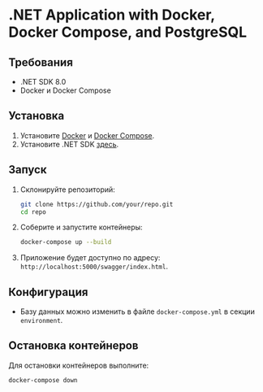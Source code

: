 # .NET Application with Docker, Docker Compose, and PostgreSQL

## Требования

- .NET SDK 8.0
- Docker и Docker Compose

## Установка

1. Установите [Docker](https://www.docker.com/get-started) и [Docker Compose](https://docs.docker.com/compose/install/).
2. Установите .NET SDK [здесь](https://dotnet.microsoft.com/download).

## Запуск

1. Склонируйте репозиторий:
    ```bash
    git clone https://github.com/your/repo.git
    cd repo
    ```

2. Соберите и запустите контейнеры:
    ```bash
    docker-compose up --build
    ```

3. Приложение будет доступно по адресу: `http://localhost:5000/swagger/index.html`.

## Конфигурация

- Базу данных можно изменить в файле `docker-compose.yml` в секции `environment`.


## Остановка контейнеров

Для остановки контейнеров выполните:
```bash
docker-compose down
